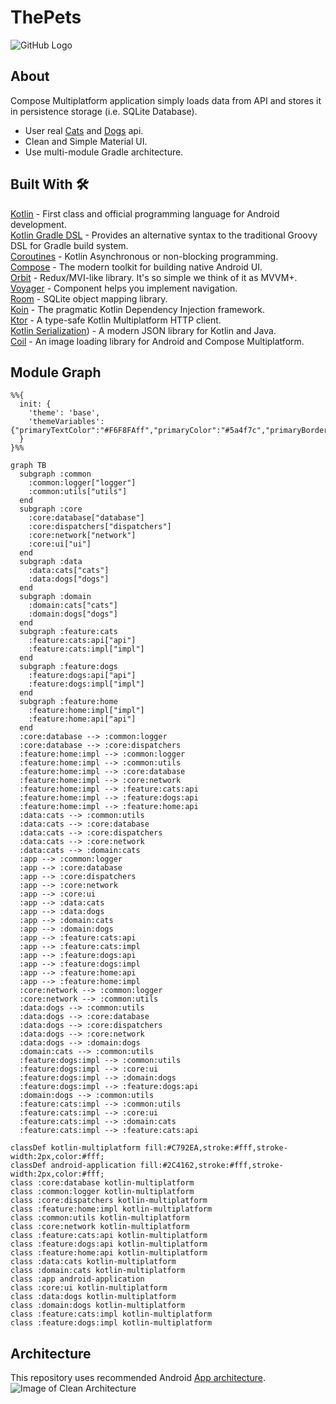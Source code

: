 # ThePets

![GitHub Logo](/screenshots/android_app_flow.gif)

## About
Compose Multiplatform application simply loads data from API and stores it in persistence storage (i.e. SQLite Database).
* User real  [Cats](https://thecatapi.com) and [Dogs](https://dog.ceo/dog-api) api.<br>
* Clean and Simple Material UI.<br>
* Use multi-module Gradle architecture.<br>

## Built With 🛠
[Kotlin](https://kotlinlang.org/) - First class and official programming language for Android development.<br>
[Kotlin Gradle DSL](https://docs.gradle.org/current/userguide/kotlin_dsl.html) - Provides an alternative syntax to the traditional Groovy DSL for Gradle build system. <br>
[Coroutines](https://kotlinlang.org/docs/reference/coroutines-overview.html) - Kotlin Asynchronous or non-blocking programming.<br>
[Compose](https://developer.android.com/develop/ui/compose/documentation) - The modern toolkit for building native Android UI.<br>
[Orbit](https://orbit-mvi.org) - Redux/MVI-like library. It's so simple we think of it as MVVM+.<br>
[Voyager](https://voyager.adriel.cafe) - Component helps you implement navigation.<br>
[Room](https://developer.android.com/topic/libraries/architecture/room) - SQLite object mapping library.<br>
[Koin](https://insert-koin.io) - The pragmatic Kotlin Dependency Injection framework.<br>
[Ktor](https://ktor.io) - A type-safe Kotlin Multiplatform HTTP client.<br>
[Kotlin Serialization](https://kotlinlang.org/docs/serialization.html)) - A modern JSON library for Kotlin and Java.<br>
[Coil](https://coil-kt.github.io/coil/) - An image loading library for Android and Compose Multiplatform.<br>

## Module Graph

```mermaid
%%{
  init: {
    'theme': 'base',
    'themeVariables': {"primaryTextColor":"#F6F8FAff","primaryColor":"#5a4f7c","primaryBorderColor":"#5a4f7c","tertiaryColor":"#40375c","lineColor":"#f5a623","fontSize":"12px"}
  }
}%%

graph TB
  subgraph :common
    :common:logger["logger"]
    :common:utils["utils"]
  end
  subgraph :core
    :core:database["database"]
    :core:dispatchers["dispatchers"]
    :core:network["network"]
    :core:ui["ui"]
  end
  subgraph :data
    :data:cats["cats"]
    :data:dogs["dogs"]
  end
  subgraph :domain
    :domain:cats["cats"]
    :domain:dogs["dogs"]
  end
  subgraph :feature:cats
    :feature:cats:api["api"]
    :feature:cats:impl["impl"]
  end
  subgraph :feature:dogs
    :feature:dogs:api["api"]
    :feature:dogs:impl["impl"]
  end
  subgraph :feature:home
    :feature:home:impl["impl"]
    :feature:home:api["api"]
  end
  :core:database --> :common:logger
  :core:database --> :core:dispatchers
  :feature:home:impl --> :common:logger
  :feature:home:impl --> :common:utils
  :feature:home:impl --> :core:database
  :feature:home:impl --> :core:network
  :feature:home:impl --> :feature:cats:api
  :feature:home:impl --> :feature:dogs:api
  :feature:home:impl --> :feature:home:api
  :data:cats --> :common:utils
  :data:cats --> :core:database
  :data:cats --> :core:dispatchers
  :data:cats --> :core:network
  :data:cats --> :domain:cats
  :app --> :common:logger
  :app --> :core:database
  :app --> :core:dispatchers
  :app --> :core:network
  :app --> :core:ui
  :app --> :data:cats
  :app --> :data:dogs
  :app --> :domain:cats
  :app --> :domain:dogs
  :app --> :feature:cats:api
  :app --> :feature:cats:impl
  :app --> :feature:dogs:api
  :app --> :feature:dogs:impl
  :app --> :feature:home:api
  :app --> :feature:home:impl
  :core:network --> :common:logger
  :core:network --> :common:utils
  :data:dogs --> :common:utils
  :data:dogs --> :core:database
  :data:dogs --> :core:dispatchers
  :data:dogs --> :core:network
  :data:dogs --> :domain:dogs
  :domain:cats --> :common:utils
  :feature:dogs:impl --> :common:utils
  :feature:dogs:impl --> :core:ui
  :feature:dogs:impl --> :domain:dogs
  :feature:dogs:impl --> :feature:dogs:api
  :domain:dogs --> :common:utils
  :feature:cats:impl --> :common:utils
  :feature:cats:impl --> :core:ui
  :feature:cats:impl --> :domain:cats
  :feature:cats:impl --> :feature:cats:api

classDef kotlin-multiplatform fill:#C792EA,stroke:#fff,stroke-width:2px,color:#fff;
classDef android-application fill:#2C4162,stroke:#fff,stroke-width:2px,color:#fff;
class :core:database kotlin-multiplatform
class :common:logger kotlin-multiplatform
class :core:dispatchers kotlin-multiplatform
class :feature:home:impl kotlin-multiplatform
class :common:utils kotlin-multiplatform
class :core:network kotlin-multiplatform
class :feature:cats:api kotlin-multiplatform
class :feature:dogs:api kotlin-multiplatform
class :feature:home:api kotlin-multiplatform
class :data:cats kotlin-multiplatform
class :domain:cats kotlin-multiplatform
class :app android-application
class :core:ui kotlin-multiplatform
class :data:dogs kotlin-multiplatform
class :domain:dogs kotlin-multiplatform
class :feature:cats:impl kotlin-multiplatform
class :feature:dogs:impl kotlin-multiplatform

```
## Architecture
This repository uses recommended Android [App architecture](https://developer.android.com/topic/architecture).
![Image of Clean Architecture](https://developer.android.com/static/topic/libraries/architecture/images/mad-arch-overview.png)